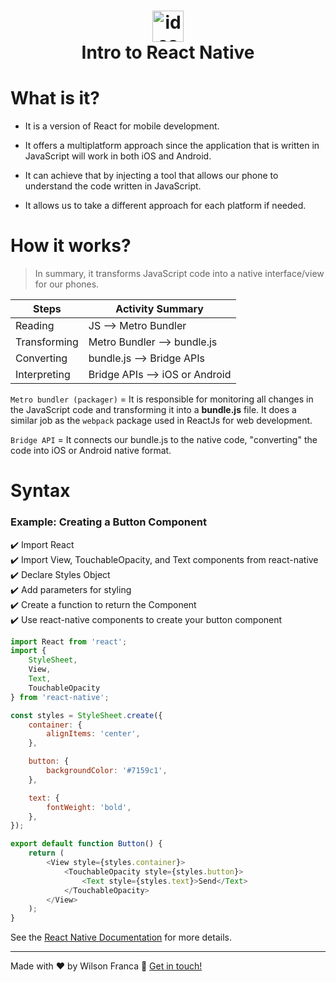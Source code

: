 <h1 align="center">
    <img height=50 alt="idea" src="https://reactnative.dev/img/header_logo.svg" />
    <br>
    Intro to React Native
</h1>

# What is it?
- It is a version of React for mobile development.

- It offers a multiplatform approach since the application that is written in JavaScript will work in both iOS and Android.

- It can achieve that by injecting a tool that allows our phone to understand the code written in JavaScript.

- It allows us to take a different approach for each platform if needed.

# How it works?

> In summary, it transforms JavaScript code into a native interface/view for our phones.

<center>

|Steps | Activity Summary |
| --- | ---|
| Reading | JS --> Metro Bundler |
| Transforming | Metro Bundler --> bundle.js |
| Converting | bundle.js --> Bridge APIs |
| Interpreting | Bridge APIs --> iOS or Android |

</center>

`Metro bundler (packager)` = It is responsible for monitoring all changes in the JavaScript code and transforming it into a **bundle.js** file. It does a similar job as the `webpack` package used in ReactJs for web development.

`Bridge API` = It connects our bundle.js to the native code, "converting" the code into iOS or Android native format.

# Syntax

### Example: Creating a Button Component

:heavy_check_mark: Import React<br>
:heavy_check_mark: Import View, TouchableOpacity, and Text components from react-native<br>
:heavy_check_mark: Declare Styles Object<br>
:heavy_check_mark: Add parameters for styling<br>
:heavy_check_mark: Create a function to return the Component<br>
:heavy_check_mark: Use react-native components to create your button component<br>

```javascript
import React from 'react';
import {
    StyleSheet,
    View,
    Text,
    TouchableOpacity
} from 'react-native';

const styles = StyleSheet.create({
    container: {
        alignItems: 'center',
    },

    button: {
        backgroundColor: '#7159c1',
    },

    text: {
        fontWeight: 'bold',
    },
});

export default function Button() {
    return (
        <View style={styles.container}>
            <TouchableOpacity style={styles.button}>
                <Text style={styles.text}>Send</Text>
            </TouchableOpacity>
        </View>
    );
}

```

See the [React Native
Documentation](https://reactnative.dev/docs/getting-started) for more details.

---
Made with :heart: by Wilson Franca :wave: [Get in touch!](https://www.linkedin.com/in/wilsonfranca-env-engineer/)











